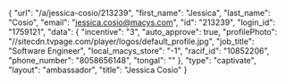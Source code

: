 {
    "url": "\/a\/jessica-cosio\/213239",
    "first_name": "Jessica",
    "last_name": "Cosio",
    "email": "jessica.cosio@macys.com",
    "id": "213239",
    "login_id": "1759121",
    "data": {
        "incentive": "3",
        "auto_approve": true,
        "profilePhoto": "\/\/sitecdn.tvpage.com\/player\/logos\/default_profile.jpg",
        "job_title": "Software Engineer",
        "local_macys_store": "-1",
        "racif_id": "10852206",
        "phone_number": "8058656148",
        "tongal": ""
    },
    "type": "captivate",
    "layout": "ambassador",
    "title": "Jessica Cosio"
}